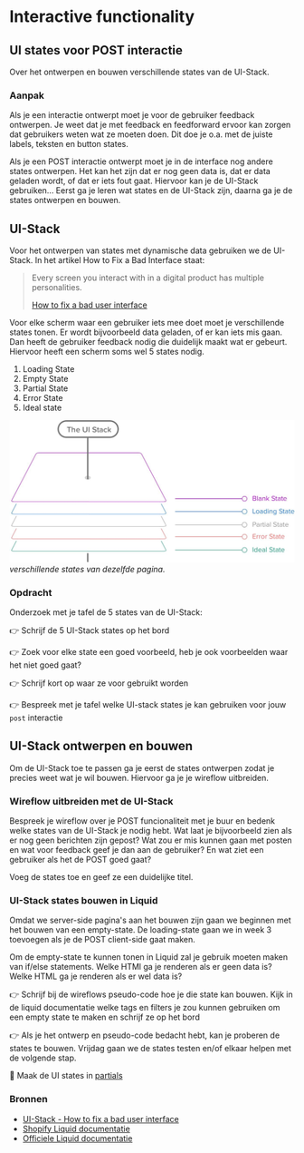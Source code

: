 # Interactive functionality

## UI states voor POST interactie

Over het ontwerpen en bouwen verschillende states van de UI-Stack.

### Aanpak

Als je een interactie ontwerpt moet je voor de gebruiker feedback ontwerpen. Je weet dat je met feedback en feedforward ervoor kan zorgen dat gebruikers weten wat ze moeten doen. Dit doe je o.a. met de juiste labels, teksten en button states.  

Als je een POST interactie ontwerpt moet je in de interface nog andere states ontwerpen. Het kan het zijn dat er nog geen data is, dat er data geladen wordt, of dat er iets fout gaat. Hiervoor kan je de UI-Stack gebruiken... Eerst ga je leren wat states en de UI-Stack zijn, daarna ga je de states ontwerpen en bouwen. 


## UI-Stack

Voor het ontwerpen van states met dynamische data gebruiken we de UI-Stack. 
In het artikel How to Fix a Bad Interface staat:

> Every screen you interact with in a digital product has multiple personalities.
> 
> [How to fix a bad user interface](https://www.scotthurff.com/posts/why-your-user-interface-is-awkward-youre-ignoring-the-ui-stack/)


Voor elke scherm waar een gebruiker iets mee doet moet je verschillende states tonen. Er wordt bijvoorbeeld data geladen, of er kan iets mis gaan. Dan heeft de gebruiker feedback nodig die duidelijk maakt wat er gebeurt. Hiervoor heeft een scherm soms wel 5 states nodig. 

1. Loading State
2. Empty State
3. Partial State
4. Error State
5. Ideal state


![UI-stack](ui-stack.jpg) *verschillende states van dezelfde pagina.*



### Opdracht

Onderzoek met je tafel de 5 states van de UI-Stack:

👉 Schrijf de 5 UI-Stack states op het bord

👉 Zoek voor elke state een goed voorbeeld, heb je ook voorbeelden waar het niet goed gaat?

👉 Schrijf kort op waar ze voor gebruikt worden

👉 Bespreek met je tafel welke UI-stack states je kan gebruiken voor jouw `post` interactie



## UI-Stack ontwerpen en bouwen

Om de UI-Stack toe te passen ga je eerst de states ontwerpen zodat je precies weet wat je wil bouwen. Hiervoor ga je je wireflow uitbreiden. 

### Wireflow uitbreiden met de UI-Stack

Bespreek je wireflow over je POST funcionaliteit met je buur en bedenk welke states van de UI-Stack je nodig hebt. Wat laat je bijvoorbeeld zien als er nog geen berichten zijn gepost? Wat zou er mis kunnen gaan met posten en wat voor feedback geef je dan aan de gebruiker? En wat ziet een gebruiker als het de POST goed gaat?

Voeg de states toe en geef ze een duidelijke titel. 


<!--
👉 Breid je wireflow uit met elke UI state
-->



### UI-Stack states bouwen in Liquid

Omdat we server-side pagina's aan het bouwen zijn gaan we beginnen met het bouwen van een empty-state. De loading-state gaan we in week 3 toevoegen als je de POST client-side gaat maken. 

Om de empty-state te kunnen tonen in Liquid zal je gebruik moeten maken van if/else statements. Welke HTMl ga je renderen als er geen data is? Welke HTML ga je renderen als er wel data is? 


👉 Schrijf bij de wireflows pseudo-code hoe je die state kan bouwen. Kijk in de liquid documentatie welke tags en filters je zou kunnen gebruiken om een empty state te maken en schrijf ze op het bord

👉 Als je het ontwerp en pseudo-code bedacht hebt, kan je proberen de states te bouwen. Vrijdag gaan we de states testen en/of elkaar helpen met de volgende stap.

💪 Maak de UI states in [partials](https://shopify.github.io/liquid/tags/template/#render)



### Bronnen

- [UI-Stack - How to fix a bad user interface](https://www.scotthurff.com/posts/why-your-user-interface-is-awkward-youre-ignoring-the-ui-stack/)
- [Shopify Liquid documentatie](https://shopify.github.io/liquid/)
- [Officiele Liquid documentatie](https://liquidjs.com/index.html)
